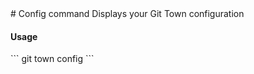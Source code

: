<a textrun="command-heading">
# Config command
</a>

<a textrun="command-summary">
Displays your Git Town configuration
</a>

#### Usage

<a textrun="command-cli">
```
git town config
```
</a>

